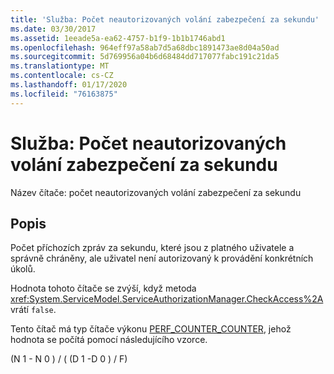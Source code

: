 ```yaml
---
title: 'Služba: Počet neautorizovaných volání zabezpečení za sekundu'
ms.date: 03/30/2017
ms.assetid: 1eeade5a-ea62-4757-b1f9-1b1b1746abd1
ms.openlocfilehash: 964eff97a58ab7d5a68dbc1891473ae8d04a50ad
ms.sourcegitcommit: 5d769956a04b6d68484dd717077fabc191c21da5
ms.translationtype: MT
ms.contentlocale: cs-CZ
ms.lasthandoff: 01/17/2020
ms.locfileid: "76163875"
---
```

# <a name="service-security-calls-not-authorized-per-second"></a>Služba: Počet neautorizovaných volání zabezpečení za sekundu
Název čítače: počet neautorizovaných volání zabezpečení za sekundu  
  
## <a name="description"></a>Popis  
 Počet příchozích zpráv za sekundu, které jsou z platného uživatele a správně chráněny, ale uživatel není autorizovaný k provádění konkrétních úkolů.  
  
 Hodnota tohoto čítače se zvýší, když metoda <xref:System.ServiceModel.ServiceAuthorizationManager.CheckAccess%2A> vrátí `false`.  
  
 Tento čítač má typ čítače výkonu [PERF_COUNTER_COUNTER](https://docs.microsoft.com/previous-versions/windows/it-pro/windows-server-2003/cc740048(v=ws.10)), jehož hodnota se počítá pomocí následujícího vzorce.  
  
 (N 1 - N 0 ) / ( (D 1 -D 0 ) / F)
